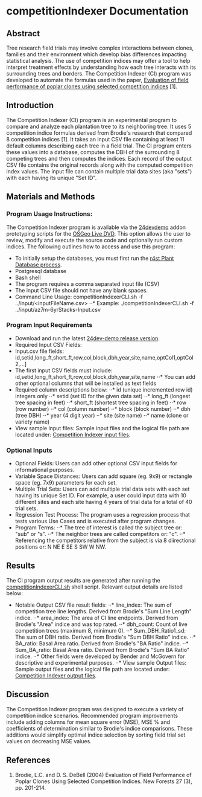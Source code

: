 # competitionIndexer Documentation
 
## Abstract
Tree research field trials may involve complex interactions between clones, families and their environment which develop bias differences impacting statistical analysis.  The use of competition indices may offer a tool to help interpret treatment effects by understanding how each tree interacts with its surrounding trees and borders.  The Competition Indexer (CI) program was developed to automate the formulas used in the paper, [Evaluation of field performance of poplar clones using selected competition indices](http://www.treesearch.fs.fed.us/pubs/7354) [1].

## Introduction
The Competition Indexer (CI) program is an experimental program to compare and analyze each plantation tree to its neighboring tree.  It uses 5 competition indice formulas derived from Brodie's research that compared 8 competition indices [1].  It takes an input CSV file containing at least 11 default columns describing each tree in a field trial.  The CI program enters these values into a database, computes the DBH of the surrounding 8 competing trees and then computes the indices.  Each record of the output CSV file contains the original records along with the computed competition index values.  The input file can contain multiple trial data sites (aka "sets") with each having its unique "Set ID".

## Materials and Methods

### Program Usage Instructions:

The Competition Indexer program is available via the [24devdemo](https://github.com/pmcgover/24dev-demo) addon prototyping scripts for the [OSGeo Live DVD](https://live.osgeo.org/en/index.html).  This option allows the user to review, modify and execute the source code and optionally run custom indices.  The following outlines how to access and use this program:
* To initially setup the databases, you must first run the [r4st Plant Database process]($APPS/r4st/bin/r4st-wrapper.sh).
* Postgresql database
* Bash shell 
* The program requires a comma separated input file (CSV)
* The input CSV file should not have any blank spaces.
* Command Line Usage: competitionIndexerCLI.sh -f ../input/<inputFileName.csv>
⋅⋅* Example: ./competitionIndexerCLI.sh -f ../input/az7m-6yrStacks-Input.csv 


### Program Input Requirements 
* Download and run the latest [24dev-demo release version](https://github.com/pmcgover/24dev-demo/releases).  
* Required Input CSV Fields: 
* Input.csv file fields: id,setid,long_ft,short_ft,row,col,block,dbh,year,site,name,optCol1,optCol2,...] 
* The first input CSV fields must include:  id,setid,long_ft,short_ft,row,col,block,dbh,year,site,name 
⋅⋅* You can add other optional columns that will be installed as text fields 
* Required column descriptions below:
⋅⋅* id (unique incremented row id) integers only
⋅⋅* setid (set ID for the given data set)
⋅⋅* long_ft (longest tree spacing in feet)
⋅⋅* short_ft (shortest tree spacing in feet)
⋅⋅* row (row number)
⋅⋅* col (column number)
⋅⋅* block (block number)
⋅⋅* dbh (tree DBH)
⋅⋅* year (4 digit year)
⋅⋅* site (site name)
⋅⋅* name (clone or variety name)
* View sample Input files: Sample input files and the logical file path are located under: [Competition Indexer input files](https://github.com/pmcgover/24dev-demo/tree/master/24dev-demo/apps/competitionIndexer/input).

### Optional Inputs
* Optional Fields:  Users can add other optional CSV input fields for informational purposes.
* Variable Space Distances:  Users can add square (eg. 9x9) or rectangle space (eg. 7x9) parameters for each set.
* Multiple Trial Sets: Users can add multiple trial data sets with each set having its unique Set ID.  For example, a user could input data with 10 different sites and each site having 4 years of trial data for a total of 40 trial sets.
* Regression Test Process:  The program uses a regression process that tests various Use Cases and is executed after program changes.
* Program Terms: 
⋅⋅* The tree of interest is called the subject tree or: "sub" or "s".
⋅⋅* The neighbor trees are called competitors or: "c".
⋅⋅* Referencing the competitors relative from the subject is via 8 diirectional positions or: N NE E SE S SW W NW.

## Results

The CI program output results are generated after running the [competitionIndexerCLI.sh](https://github.com/pmcgover/24dev-demo/blob/master/24dev-demo/apps/competitionIndexer/bin/competitionIndexerCLI.sh) shell script.  Relevant output details are listed below: 
* Notable Output CSV file result fields:
⋅⋅* line_index: The sum of competition tree line lengths.  Derived from Brodie's "Sum Line Length" indice.
⋅⋅* area_index: The area of CI line endpoints.  Derived from Brodie's "Area" indice and was top rated.
⋅⋅* dbh_count: Count of live competition trees (maximum 8, minimum 0).
⋅⋅* Sum_DBH_Ratio1_sd: The sum of DBH ratio.  Derived from Brodie's "Sum DBH Ratio" indice.
⋅⋅* BA_ratio: Basal Area ratio.  Derived from Brodie's "BA Ratio" indice.
⋅⋅* Sum_BA_ratio: Basal Area ratio.  Derived from Brodie's "Sum BA Ratio" indice.
⋅⋅* Other fields were developed by Bender and McGovern for descriptive and experimental purposes.
⋅⋅* View sample Output files: Sample output files and the logical file path are located under: [Competition Indexer output files](https://github.com/pmcgover/24dev-demo/tree/master/24dev-demo/apps/competitionIndexer/output).

## Discussion

The Competition Indexer program was designed to execute a variety of competition indice scenarios.  Recommended program improvements include adding columns for mean square error (MSE), MSE % and coefficients of determination similar to Brodie's indice comparisons.  These additions would simplify optimal indice selection by sorting field trial set values on decreasing MSE values.

## References

1. Brodie, L.C. and D. S. DeBell (2004) Evaluation of Field Performance of Poplar Clones Using Selected Competition Indices. New Forests 27 (3), pp. 201-214.
